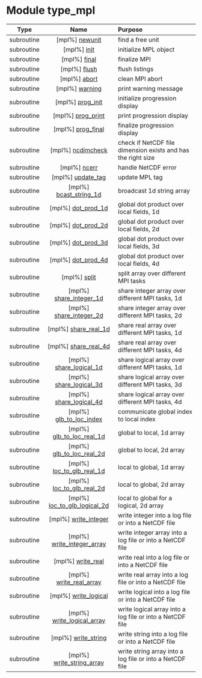 # Module type_mpl

| Type | Name | Purpose |
| :--: | :--: | :---------- |
| subroutine | [mpl%] [newunit](https://github.com/benjaminmenetrier/bump-standalone/tree/master/src/type_mpl.F90#L115) | find a free unit |
| subroutine | [mpl%] [init](https://github.com/benjaminmenetrier/bump-standalone/tree/master/src/type_mpl.F90#L146) | initialize MPL object |
| subroutine | [mpl%] [final](https://github.com/benjaminmenetrier/bump-standalone/tree/master/src/type_mpl.F90#L201) | finalize MPI |
| subroutine | [mpl%] [flush](https://github.com/benjaminmenetrier/bump-standalone/tree/master/src/type_mpl.F90#L220) | flush listings |
| subroutine | [mpl%] [abort](https://github.com/benjaminmenetrier/bump-standalone/tree/master/src/type_mpl.F90#L335) | clean MPI abort |
| subroutine | [mpl%] [warning](https://github.com/benjaminmenetrier/bump-standalone/tree/master/src/type_mpl.F90#L364) | print warning message |
| subroutine | [mpl%] [prog_init](https://github.com/benjaminmenetrier/bump-standalone/tree/master/src/type_mpl.F90#L383) | initialize progression display |
| subroutine | [mpl%] [prog_print](https://github.com/benjaminmenetrier/bump-standalone/tree/master/src/type_mpl.F90#L409) | print progression display |
| subroutine | [mpl%] [prog_final](https://github.com/benjaminmenetrier/bump-standalone/tree/master/src/type_mpl.F90#L446) | finalize progression display |
| subroutine | [mpl%] [ncdimcheck](https://github.com/benjaminmenetrier/bump-standalone/tree/master/src/type_mpl.F90#L474) | check if NetCDF file dimension exists and has the right size |
| subroutine | [mpl%] [ncerr](https://github.com/benjaminmenetrier/bump-standalone/tree/master/src/type_mpl.F90#L542) | handle NetCDF error |
| subroutine | [mpl%] [update_tag](https://github.com/benjaminmenetrier/bump-standalone/tree/master/src/type_mpl.F90#L560) | update MPL tag |
| subroutine | [mpl%] [bcast_string_1d](https://github.com/benjaminmenetrier/bump-standalone/tree/master/src/type_mpl.F90#L581) | broadcast 1d string array |
| subroutine | [mpl%] [dot_prod_1d](https://github.com/benjaminmenetrier/bump-standalone/tree/master/src/type_mpl.F90#L604) | global dot product over local fields, 1d |
| subroutine | [mpl%] [dot_prod_2d](https://github.com/benjaminmenetrier/bump-standalone/tree/master/src/type_mpl.F90#L635) | global dot product over local fields, 2d |
| subroutine | [mpl%] [dot_prod_3d](https://github.com/benjaminmenetrier/bump-standalone/tree/master/src/type_mpl.F90#L666) | global dot product over local fields, 3d |
| subroutine | [mpl%] [dot_prod_4d](https://github.com/benjaminmenetrier/bump-standalone/tree/master/src/type_mpl.F90#L697) | global dot product over local fields, 4d |
| subroutine | [mpl%] [split](https://github.com/benjaminmenetrier/bump-standalone/tree/master/src/type_mpl.F90#L728) | split array over different MPI tasks |
| subroutine | [mpl%] [share_integer_1d](https://github.com/benjaminmenetrier/bump-standalone/tree/master/src/type_mpl.F90#L760) | share integer array over different MPI tasks, 1d |
| subroutine | [mpl%] [share_integer_2d](https://github.com/benjaminmenetrier/bump-standalone/tree/master/src/type_mpl.F90#L797) | share integer array over different MPI tasks, 2d |
| subroutine | [mpl%] [share_real_1d](https://github.com/benjaminmenetrier/bump-standalone/tree/master/src/type_mpl.F90#L855) | share real array over different MPI tasks, 1d |
| subroutine | [mpl%] [share_real_4d](https://github.com/benjaminmenetrier/bump-standalone/tree/master/src/type_mpl.F90#L892) | share real array over different MPI tasks, 4d |
| subroutine | [mpl%] [share_logical_1d](https://github.com/benjaminmenetrier/bump-standalone/tree/master/src/type_mpl.F90#L960) | share logical array over different MPI tasks, 1d |
| subroutine | [mpl%] [share_logical_3d](https://github.com/benjaminmenetrier/bump-standalone/tree/master/src/type_mpl.F90#L1017) | share logical array over different MPI tasks, 3d |
| subroutine | [mpl%] [share_logical_4d](https://github.com/benjaminmenetrier/bump-standalone/tree/master/src/type_mpl.F90#L1091) | share logical array over different MPI tasks, 4d |
| subroutine | [mpl%] [glb_to_loc_index](https://github.com/benjaminmenetrier/bump-standalone/tree/master/src/type_mpl.F90#L1170) | communicate global index to local index |
| subroutine | [mpl%] [glb_to_loc_real_1d](https://github.com/benjaminmenetrier/bump-standalone/tree/master/src/type_mpl.F90#L1240) | global to local, 1d array |
| subroutine | [mpl%] [glb_to_loc_real_2d](https://github.com/benjaminmenetrier/bump-standalone/tree/master/src/type_mpl.F90#L1302) | global to local, 2d array |
| subroutine | [mpl%] [loc_to_glb_real_1d](https://github.com/benjaminmenetrier/bump-standalone/tree/master/src/type_mpl.F90#L1381) | local to global, 1d array |
| subroutine | [mpl%] [loc_to_glb_real_2d](https://github.com/benjaminmenetrier/bump-standalone/tree/master/src/type_mpl.F90#L1447) | local to global, 2d array |
| subroutine | [mpl%] [loc_to_glb_logical_2d](https://github.com/benjaminmenetrier/bump-standalone/tree/master/src/type_mpl.F90#L1530) | local to global for a logical, 2d array |
| subroutine | [mpl%] [write_integer](https://github.com/benjaminmenetrier/bump-standalone/tree/master/src/type_mpl.F90#L1613) | write integer into a log file or into a NetCDF file |
| subroutine | [mpl%] [write_integer_array](https://github.com/benjaminmenetrier/bump-standalone/tree/master/src/type_mpl.F90#L1651) | write integer array into a log file or into a NetCDF file |
| subroutine | [mpl%] [write_real](https://github.com/benjaminmenetrier/bump-standalone/tree/master/src/type_mpl.F90#L1703) | write real into a log file or into a NetCDF file |
| subroutine | [mpl%] [write_real_array](https://github.com/benjaminmenetrier/bump-standalone/tree/master/src/type_mpl.F90#L1736) | write real array into a log file or into a NetCDF file |
| subroutine | [mpl%] [write_logical](https://github.com/benjaminmenetrier/bump-standalone/tree/master/src/type_mpl.F90#L1784) | write logical into a log file or into a NetCDF file |
| subroutine | [mpl%] [write_logical_array](https://github.com/benjaminmenetrier/bump-standalone/tree/master/src/type_mpl.F90#L1818) | write logical array into a log file or into a NetCDF file |
| subroutine | [mpl%] [write_string](https://github.com/benjaminmenetrier/bump-standalone/tree/master/src/type_mpl.F90#L1872) | write string into a log file or into a NetCDF file |
| subroutine | [mpl%] [write_string_array](https://github.com/benjaminmenetrier/bump-standalone/tree/master/src/type_mpl.F90#L1907) | write string array into a log file or into a NetCDF file |
